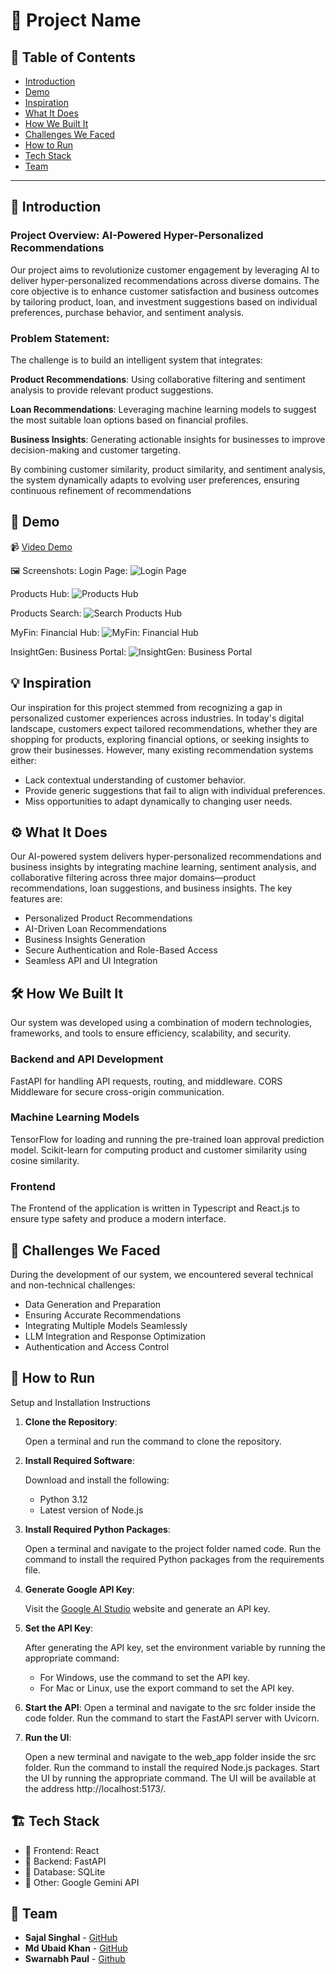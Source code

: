 # 🚀 Project Name

## 📌 Table of Contents
- [Introduction](#introduction)
- [Demo](#demo)
- [Inspiration](#inspiration)
- [What It Does](#what-it-does)
- [How We Built It](#how-we-built-it)
- [Challenges We Faced](#challenges-we-faced)
- [How to Run](#how-to-run)
- [Tech Stack](#tech-stack)
- [Team](#team)

---

## 🎯 Introduction
### Project Overview: AI-Powered Hyper-Personalized Recommendations
Our project aims to revolutionize customer engagement by leveraging AI to deliver hyper-personalized recommendations across diverse domains. The core objective is to enhance customer satisfaction and business outcomes by tailoring product, loan, and investment suggestions based on individual preferences, purchase behavior, and sentiment analysis.

### Problem Statement:
The challenge is to build an intelligent system that integrates:

**Product Recommendations**: Using collaborative filtering and sentiment analysis to provide relevant product suggestions.

**Loan Recommendations**: Leveraging machine learning models to suggest the most suitable loan options based on financial profiles.

**Business Insights**: Generating actionable insights for businesses to improve decision-making and customer targeting.

By combining customer similarity, product similarity, and sentiment analysis, the system dynamically adapts to evolving user preferences, ensuring continuous refinement of recommendations

## 🎥 Demo
📹 [Video Demo](./artifacts/demo/demo_video.mp4) 

🖼️ Screenshots:
Login Page:
![Login Page](./artifacts/demo/screenshots/login_page.png)

Products Hub:
![Products Hub](./artifacts/demo/screenshots/products_hub.png)

Products Search:
![Search Products Hub](./artifacts/demo/screenshots/search_products.png)

MyFin: Financial Hub:
![MyFin: Financial Hub](./artifacts/demo/screenshots/myFin.png)

InsightGen: Business Portal:
![InsightGen: Business Portal](./artifacts/demo/screenshots/insightGen.png)

## 💡 Inspiration
Our inspiration for this project stemmed from recognizing a gap in personalized customer experiences across industries. In today's digital landscape, customers expect tailored recommendations, whether they are shopping for products, exploring financial options, or seeking insights to grow their businesses. However, many existing recommendation systems either:

- Lack contextual understanding of customer behavior.
- Provide generic suggestions that fail to align with individual preferences.
- Miss opportunities to adapt dynamically to changing user needs.


## ⚙️ What It Does
Our AI-powered system delivers hyper-personalized recommendations and business insights by integrating machine learning, sentiment analysis, and collaborative filtering across three major domains—product recommendations, loan suggestions, and business insights. The key features are:

- Personalized Product Recommendations
- AI-Driven Loan Recommendations
- Business Insights Generation
- Secure Authentication and Role-Based Access
- Seamless API and UI Integration

## 🛠️ How We Built It
Our system was developed using a combination of modern technologies, frameworks, and tools to ensure efficiency, scalability, and security.

### Backend and API Development
FastAPI for handling API requests, routing, and middleware.
CORS Middleware for secure cross-origin communication.

### Machine Learning Models
TensorFlow for loading and running the pre-trained loan approval prediction model.
Scikit-learn for computing product and customer similarity using cosine similarity.

### Frontend
The Frontend of the application is written in Typescript and React.js to ensure type safety and produce a modern interface.

## 🚧 Challenges We Faced
During the development of our system, we encountered several technical and non-technical challenges:

- Data Generation and Preparation
- Ensuring Accurate Recommendations
- Integrating Multiple Models Seamlessly
- LLM Integration and Response Optimization
- Authentication and Access Control


## 🏃 How to Run
Setup and Installation Instructions
1. **Clone the Repository**:
   
   Open a terminal and run the command to clone the repository.

2. **Install Required Software**:

   Download and install the following:

   - Python 3.12
   - Latest version of Node.js

3. **Install Required Python Packages**:

   Open a terminal and navigate to the project folder named code.
   Run the command to install the required Python packages from the requirements file.

4. **Generate Google API Key**:

   Visit the [Google AI Studio](https://aistudio.google.com/apikey) website and generate an API key.

5. **Set the API Key**:

   After generating the API key, set the environment variable by running the appropriate command:
   - For Windows, use the command to set the API key.
   - For Mac or Linux, use the export command to set the API key.

6. **Start the API**:
   Open a terminal and navigate to the src folder inside the code folder.
   Run the command to start the FastAPI server with Uvicorn.

7. **Run the UI**:

   Open a new terminal and navigate to the web_app folder inside the src folder.
   Run the command to install the required Node.js packages.
   Start the UI by running the appropriate command.
   The UI will be available at the address http://localhost:5173/.

## 🏗️ Tech Stack
- 🔹 Frontend: React
- 🔹 Backend: FastAPI
- 🔹 Database: SQLite
- 🔹 Other: Google Gemini API

## 👥 Team
- **Sajal Singhal** - [GitHub](https://github.com/SSReal)
- **Md Ubaid Khan** - [GitHub](https://github.com/mdubaidkhan)
- **Swarnabh Paul** - [Github](https://github.com/SwarnabhGHDummy)
